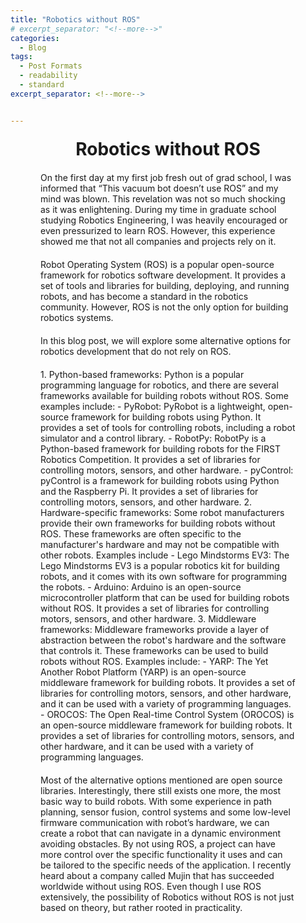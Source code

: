 ```yaml
---
title: "Robotics without ROS"
# excerpt_separator: "<!--more-->"
categories:
  - Blog
tags:
  - Post Formats
  - readability
  - standard
excerpt_separator: <!--more-->


---
```

  <h1 style="text-align: center;margin-top:20px;margin-bottom-20px;" >Robotics without ROS</h1>

  <p style=" margin: 20px 3rem;">On the first day at my first job fresh out of grad school, I was informed that “This vacuum bot doesn’t use ROS” and my mind was blown. This revelation was not so much shocking as it was enlightening. During my time in graduate school studying Robotics Engineering, I was heavily encouraged or even pressurized to learn ROS. However, this experience showed me that not all companies and projects rely on it.</p>
<!--more-->


  <p style=" margin: 20px 3rem;">Robot Operating System (ROS) is a popular open-source framework for robotics software development. It provides a set of tools and libraries for building, deploying, and running robots, and has become a standard in the robotics community. However, ROS is not the only option for building robotics systems.</p>

<p style=" margin: 20px 3rem;">In this blog post, we will explore some alternative options for robotics development that do not rely on ROS.</p>

<p style=" margin: 20px 3rem;">1. Python-based frameworks: Python is a popular programming language for robotics, and there are several frameworks available for building robots without ROS. Some examples include:
    - PyRobot: PyRobot is a lightweight, open-source framework for building robots using Python. It provides a set of tools for controlling robots, including a robot simulator and a control library.
    - RobotPy: RobotPy is a Python-based framework for building robots for the FIRST Robotics Competition. It provides a set of libraries for controlling motors, sensors, and other hardware.
    - pyControl: pyControl is a framework for building robots using Python and the Raspberry Pi. It provides a set of libraries for controlling motors, sensors, and other hardware.
2. Hardware-specific frameworks: Some robot manufacturers provide their own frameworks for building robots without ROS. These frameworks are often specific to the manufacturer's hardware and may not be compatible with other robots. Examples include
    - Lego Mindstorms EV3: The Lego Mindstorms EV3 is a popular robotics kit for building robots, and it comes with its own software for programming the robots.
    - Arduino: Arduino is an open-source microcontroller platform that can be used for building robots without ROS. It provides a set of libraries for controlling motors, sensors, and other hardware.
3. Middleware frameworks: Middleware frameworks provide a layer of abstraction between the robot's hardware and the software that controls it. These frameworks can be used to build robots without ROS. Examples include:
  - YARP: The Yet Another Robot Platform (YARP) is an open-source middleware framework for building robots. It provides a set of libraries for controlling motors, sensors, and other hardware, and it can be used with a variety of programming languages.
  - OROCOS: The Open Real-time Control System (OROCOS) is an open-source middleware framework for building robots. It provides a set of libraries for controlling motors, sensors, and other hardware, and it can be used with a variety of programming languages.
  </p>

<p style=" margin: 20px 3rem;">Most of the alternative options mentioned are open source libraries. Interestingly, there still exists one more, the most basic way to build robots. With some experience in path planning, sensor fusion, control systems and some low-level firmware communication with robot’s hardware, we can create a robot that can navigate in a dynamic environment avoiding obstacles. By not using ROS, a project can have more control over the specific functionality it uses and can be tailored to the specific needs of the application. I recently heard about a company called Mujin that has succeeded worldwide without using ROS. Even though I use ROS extensively, the possibility of Robotics without ROS is not just based on theory, but rather rooted in practicality.</p>

<!--more-->
